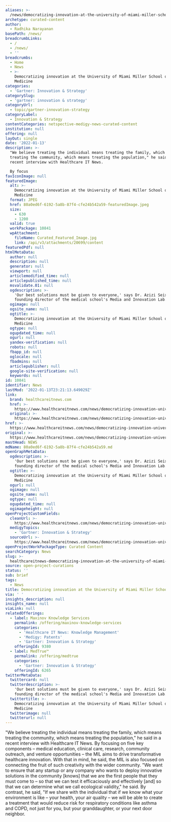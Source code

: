 ```yaml
---
aliases: >-
  /news/democratizing-innovation-at-the-university-of-miami-miller-school-of-medicine
archetype: curated-content
author:
  - Radhika Narayanan
basePath: /news/
breadcrumbLinks:
  - /
  - /news/
  - ''
breadcrumbs:
  - Home
  - News
  - >-
    Democratizing innovation at the University of Miami Miller School of
    Medicine
categories:
  - 'Gartner: Innovation & Strategy'
categorySlug:
  - 'gartner: innovation & strategy'
categoryUrl:
  - topic/gartner-innovation-strategy
categoryLabel:
  - Innovation & Strategy
contentCategories: netspective-medigy-news-curated-content
institution: null
offering: null
layOut: single
date: '2022-01-13'
description: >-
  "We believe treating the individual means treating the family, which means
  treating the community, which means treating the population," he said in a
  recent interview with Healthcare IT News.

  By focus
favIconImage: null
featuredImage:
  alt: >-
    Democratizing innovation at the University of Miami Miller School of
    Medicine
  format: JPEG
  href: 80a0ed6f-6192-5a8b-87f4-cfe24b542a59-featuredImage.jpeg
  size:
    - 630
    - 1200
  valid: true
  workPackage: 10841
  wpAttachment:
    fileName: Curated_Featured_Image.jpg
    link: /api/v3/attachments/20699/content
featuredPdf: null
htmlMetaData:
  author: null
  description: null
  generator: null
  viewport: null
  articlemodified_time: null
  articlepublished_time: null
  msvalidate.01: null
  ogdescription: >-
    'Our best solutions must be given to everyone,' says Dr. Azizi Seixas,
    founding director of the medical school's Media and Innovation Lab.
  ogimage: null
  ogsite_name: null
  ogtitle: >-
    Democratizing innovation at the University of Miami Miller School of
    Medicine
  ogtype: null
  ogupdated_time: null
  ogurl: null
  yandex-verification: null
  robots: null
  fbapp_id: null
  oglocale: null
  fbadmins: null
  articlepublisher: null
  google-site-verification: null
  keywords: null
id: 10841
identifier: News
lastMod: '2022-01-13T23:21:13.649029Z'
link:
  brand: healthcareitnews.com
  href: >-
    https://www.healthcareitnews.com/news/democratizing-innovation-university-miami-miller-school-medicine
  original: >-
    https://www.healthcareitnews.com/news/democratizing-innovation-university-miami-miller-school-medicine
href: >-
  https://www.healthcareitnews.com/news/democratizing-innovation-university-miami-miller-school-medicine
original: >-
  https://www.healthcareitnews.com/news/democratizing-innovation-university-miami-miller-school-medicine
mastHead: NEWS
mdName: 80a0ed6f-6192-5a8b-87f4-cfe24b542a59.md
openGraphMetaData:
  ogdescription: >-
    'Our best solutions must be given to everyone,' says Dr. Azizi Seixas,
    founding director of the medical school's Media and Innovation Lab.
  ogtitle: >-
    Democratizing innovation at the University of Miami Miller School of
    Medicine
  ogurl: null
  ogimage: null
  ogsite_name: null
  ogtype: null
  ogupdated_time: null
  ogimageheight: null
openProjectCustomFields:
  cleanUrl: >-
    https://www.healthcareitnews.com/news/democratizing-innovation-university-miami-miller-school-medicine
  medigyTopics:
    - 'Gartner: Innovation & Strategy'
  sourceUrl: >-
    https://www.healthcareitnews.com/news/democratizing-innovation-university-miami-miller-school-medicine
openProjectWorkPackageType: Curated Content
searchCategory: News
slug: >-
  healthcareitnews-democratizing-innovation-at-the-university-of-miami-miller-school-of-medicine
source: open-project-curations
status: ''
sub: brief
tags:
  - News
title: Democratizing innovation at the University of Miami Miller School of Medicine
via: ' '
insights_description: null
insights_name: null
viaLink: null
relatedOfferings:
  - label: Maxinov Knowledge Services
    permalink: /offering/maxinov-knowledge-services
    categories:
      - 'Healthcare IT News: Knowledge Management'
      - 'Medigy: Patents'
      - 'Gartner: Innovation & Strategy'
    offeringId: 9380
  - label: MedTrue™
    permalink: /offering/medtrue
    categories:
      - 'Gartner: Innovation & Strategy'
    offeringId: 6265
twitterMetaData:
  twittercard: null
  twitterdescription: >-
    'Our best solutions must be given to everyone,' says Dr. Azizi Seixas,
    founding director of the medical school's Media and Innovation Lab.
  twittertitle: >-
    Democratizing innovation at the University of Miami Miller School of
    Medicine
  twitterimage: null
  twitterurl: null
---
```

<p>"We believe treating the individual means treating the family, which means treating the community, which means treating the population," he said in a recent interview with Healthcare IT News.
By focusing on five key components – medical education, clinical care, research, community outreach, and venture opportunities – the MIL aims to drive transformative healthcare innovation.
With that in mind, he said, the MIL is also focused on connecting the fruit of such creativity with the wider community.
"We want to ensure that any startup or any company who wants to deploy innovative solutions in the community [knows] that we are the first people that they must come to – so that we can test it efficaciously and effectively [and] so that we can determine what we call ecological validity," he said.
By contrast, he said, "If we share with the individual that if we know what your environment is like – your health, your air quality – we will be able to create a treatment that would reduce risk for respiratory conditions like asthma and COPD, not just for you, but your granddaughter, or your next door neighbor.</p>